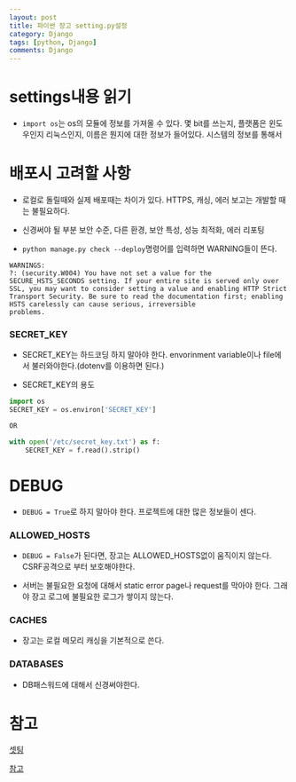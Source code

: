 ```yaml
---
layout: post
title: 파이썬 장고 setting.py설정
category: Django
tags: [python, Django]
comments: Django
---
```


# settings내용 읽기

- `import os`는 os의 모듈에 정보를 가져올 수 있다. 몇 bit를 쓰는지, 플랫폼은 윈도우인지 리눅스인지, 이름은 뭔지에 대한 정보가 들어있다. 시스템의 정보를 통해서 

# 배포시 고려할 사항

- 로컬로 돌릴때와 실제 배포때는 차이가 있다. HTTPS, 캐싱, 에러 보고는 개발할 때는 불필요하다.

- 신경써야 될 부분 보안 수준, 다른 환경, 보안 특성, 성능 최적화, 에러 리포팅

- `python manage.py check --deploy`명령어를 입력하면 WARNING들이 뜬다.

```
WARNINGS:
?: (security.W004) You have not set a value for the SECURE_HSTS_SECONDS setting. If your entire site is served only over SSL, you may want to consider setting a value and enabling HTTP Strict Transport Security. Be sure to read the documentation first; enabling HSTS carelessly can cause serious, irreversible 
problems.
```

### SECRET_KEY

- SECRET_KEY는 하드코딩 하지 말아야 한다. envorinment variable이나 file에서 불러와야한다.(dotenv를 이용하면 된다.)

- SECRET_KEY의 용도

```python
import os
SECRET_KEY = os.environ['SECRET_KEY']

OR

with open('/etc/secret_key.txt') as f:
    SECRET_KEY = f.read().strip()
```

# DEBUG

- `DEBUG = True`로 하지 말아야 한다. 프로젝트에 대한 많은 정보들이 센다.

### ALLOWED_HOSTS

- `DEBUG = False`가 된다면, 장고는 ALLOWED_HOSTS없이 움직이지 않는다. CSRF공격으로 부터 보호해야한다.

- 서버는 불필요한 요청에 대해서 static error page나 request를 막아야 한다. 그래야 장고 로그에 불필요한 로그가 쌓이지 않는다.

### CACHES

- 장고는 로컬 메모리 캐싱을 기본적으로 쓴다.

### DATABASES

- DB패스워드에 대해서 신경써야한다.

# 참고

[셋팅](https://docs.djangoproject.com/en/2.2/ref/settings/)

[참고](http://pythonstudy.xyz/python/article/507-%ED%8C%8C%EC%9D%BC%EA%B3%BC-%EB%94%94%EB%A0%89%ED%86%A0%EB%A6%AC)